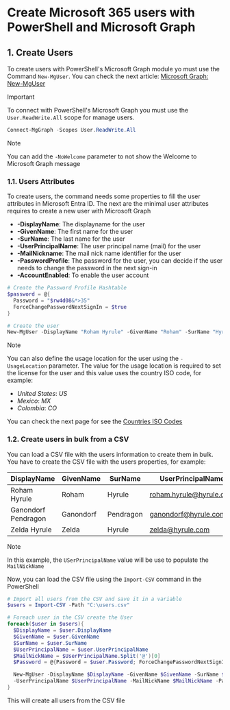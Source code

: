 # Create Microsoft 365 users with PowerShell and Microsoft Graph

## 1. Create Users

To create users with PowerShell's Microsoft Graph module yo must use the Command `New-MgUser`. You can check the next article: [Microsoft Graph: New-MgUser](https://learn.microsoft.com/en-us/powershell/module/microsoft.graph.users/new-mguser?view=graph-powershell-1.0)

> [!Important]
> To connect with PowerShell's Microsoft Graph you must use the `User.ReadWrite.All` scope for manage users.
```Powershell
Connect-MgGraph -Scopes User.ReadWrite.All
```
> [!Note]
> You can add the `-NoWelcome` parameter to not show the Welcome to Microsoft Graph message

### 1.1. Users Attributes
To create users, the command needs some properties to fill the user attributes in Microsoft Entra ID. The next are the minimal user attributes requires to create a new user with Microsoft Graph
- **-DisplayName**: The displayname for the user
- **-GivenName**: The first name for the user
- **-SurName**: The last name for the user
- **-UserPrincipalName**: The user principal name (mail) for the user
- **-MailNickname**: The mail nick name identifier for the user
- **-PasswordProfile**: The password for the user, you can decide if the user needs to change the password in the next sign-in
- **-AccountEnabled**: To enable the user account

```PowerShell
# Create the Password Profile Hashtable
$password = @{
  Password = "$rw4d08&*>35"
  ForceChangePasswordNextSignIn = $true
}

# Create the user
New-MgUser -DisplayName "Roham Hyrule" -GivenName "Roham" -SurName "Hyrule" -UserPrincipalName "roham.hyrule@hyrule.com" -MailNickName "roham.hyrule" -PasswordProfile $password -AccountEnabled
```

> [!Note]
> You can also define the usage location for the user using the `-UsageLocation` parameter. The value for the usage location is required to set the license for the user and this value uses the country ISO code, for example:
> - *United States*: _US_
> - *Mexico*: _MX_
> - *Colombia*: _CO_
>
> You can check the next page for see the [Countries ISO Codes](https://www.countrycode.org/)

### 1.2. Create users in bulk from a CSV
You can load a CSV file with the users information to create them in bulk. You have to create the CSV file with the users properties, for example:

|DisplayName        |GivenName|SurName  |UserPrincipalName      |Password    |
|-------------------|---------|---------|-----------------------|------------|
|Roham Hyrule       |Roham    |Hyrule   |roham.hyrule@hyrule.com|pyglp]6}-5O7|
|Ganondorf Pendragon|Ganondorf|Pendragon|ganondorf@hyrule.com   |TS23O;1vAy  |
|Zelda Hyrule       |Zelda    |Hyrule   |zelda@hyrule.com       |nN6d[J$Z7H  |

> [!Note]
> In this example, the `USerPrincipalName` value will be use to populate the `MailNickName`

Now, you can load the CSV file using the `Import-CSV` command in the PowerShell
```PowerShell
# Import all users from the CSV and save it in a variable
$users = Import-CSV -Path "C:\users.csv"

# Foreach user in the CSV create the User
foreach($user in $users){
  $DisplayName = $user.DisplayName
  $GivenName = $user.GivenName
  $SurName = $user.SurName
  $UserPrincipalName = $user.UserPrincipalName
  $MailNickName = $UserPrincipalName.Split('@')[0]
  $Password = @{Password = $user.Password; ForceChangePasswordNextSignIn = $true}

  New-MgUser -DisplayName $DisplayName -GivenName $GivenName -SurName $SurName `
  -UserPrincipalName $UserPrincipalName -MailNickName $MailNickName -PasswordProfile $Password -AccountEnabled
}
```
This will create all users from the CSV file
